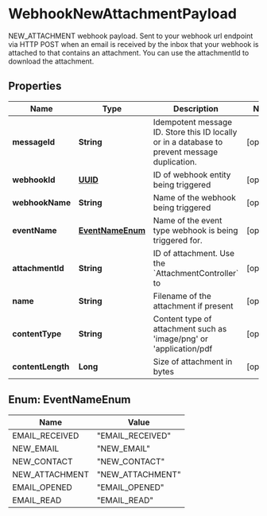 

# WebhookNewAttachmentPayload

NEW_ATTACHMENT webhook payload. Sent to your webhook url endpoint via HTTP POST when an email is received by the inbox that your webhook is attached to that contains an attachment. You can use the attachmentId to download the attachment.
## Properties

Name | Type | Description | Notes
------------ | ------------- | ------------- | -------------
**messageId** | **String** | Idempotent message ID. Store this ID locally or in a database to prevent message duplication. |  [optional]
**webhookId** | [**UUID**](UUID) | ID of webhook entity being triggered |  [optional]
**webhookName** | **String** | Name of the webhook being triggered |  [optional]
**eventName** | [**EventNameEnum**](#EventNameEnum) | Name of the event type webhook is being triggered for. |  [optional]
**attachmentId** | **String** | ID of attachment. Use the &#x60;AttachmentController&#x60; to |  [optional]
**name** | **String** | Filename of the attachment if present |  [optional]
**contentType** | **String** | Content type of attachment such as &#39;image/png&#39; or &#39;application/pdf |  [optional]
**contentLength** | **Long** | Size of attachment in bytes |  [optional]



## Enum: EventNameEnum

Name | Value
---- | -----
EMAIL_RECEIVED | &quot;EMAIL_RECEIVED&quot;
NEW_EMAIL | &quot;NEW_EMAIL&quot;
NEW_CONTACT | &quot;NEW_CONTACT&quot;
NEW_ATTACHMENT | &quot;NEW_ATTACHMENT&quot;
EMAIL_OPENED | &quot;EMAIL_OPENED&quot;
EMAIL_READ | &quot;EMAIL_READ&quot;



